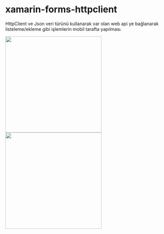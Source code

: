# xamarin-forms-httpclient


HttpClient ve Json veri türünü kullanarak var olan web api ye bağlanarak listeleme/ekleme gibi işlemlerin mobil tarafta yapılması.

<img src="https://github.com/ersinsecer/xamarin-forms-httpclient-/blob/master/XForms/XForms/images/Liste.png" width="300" align="left"  >
<img src="https://github.com/ersinsecer/xamarin-forms-httpclient-/blob/master/XForms/XForms/images/Kayıt.png" width="300" align="left" >
